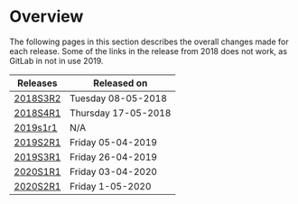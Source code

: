# Overview

The following pages in this section describes the overall changes made for each release. Some of the links in the release from 2018 does not work, as GitLab in not in use 2019.

| Releases | Released on  |
| -------- | -------------|
| [2018S3R2](2018s3r2.md)    | Tuesday 08-05-2018 |
| [2018S4R1](2018s4r1.md)    | Thursday 17-05-2018 |
| [2019s1r1](2019s1r1.md)    |        N/A       |    
| [2019S2R1](2019s2r1.md)    | Friday 05-04-2019|
| [2019S3R1](2019s3r1.md)    | Friday 26-04-2019|
| [2020S1R1](2020s1r1.md)    | Friday 03-04-2020|
| [2020S2R1](2020s2r1.md)    | Friday 1-05-2020|

